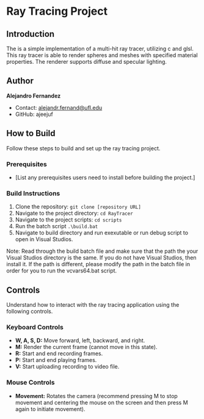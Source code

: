 # Ray Tracing Project

## Introduction
The is a simple implementation of a multi-hit ray tracer, utilizing c and glsl.
This ray tracer is able to render spheres and meshes with specified material
properties. The renderer supports diffuse and specular lighting.

## Author
**Alejandro Fernandez**
- Contact: alejandr.fernand@ufl.edu
- GitHub: ajeejuf

## How to Build
Follow these steps to build and set up the ray tracing project.

### Prerequisites
- [List any prerequisites users need to install before building the project.]

### Build Instructions
1. Clone the repository: `git clone [repository URL]`
2. Navigate to the project directory: `cd RayTracer`
3. Navigate to the project scripts: `cd scripts`
4. Run the batch script `.\build.bat`
5. Navigate to build directory and run exexutable or run debug script to
open in Visual Studios.

Note: Read through the build batch file and make sure that the path the your Visual Studios directory is the same. If you do not have Visual Studios, then install it. If
the path is different, please modify the path in the batch file in order for you to run the vcvars64.bat script.

## Controls
Understand how to interact with the ray tracing application using the following controls.

### Keyboard Controls
- **W, A, S, D:** Move forward, left, backward, and right.
- **M:** Render the current frame (cannot move in this state).
- **R:** Start and end recording frames.
- **P:** Start and end playing frames.
- **V:** Start uploading recording to video file.

### Mouse Controls
- **Movement:** Rotates the camera (recommend pressing M to stop movement and centering the mouse on the screen and then press M again to initiate movement).